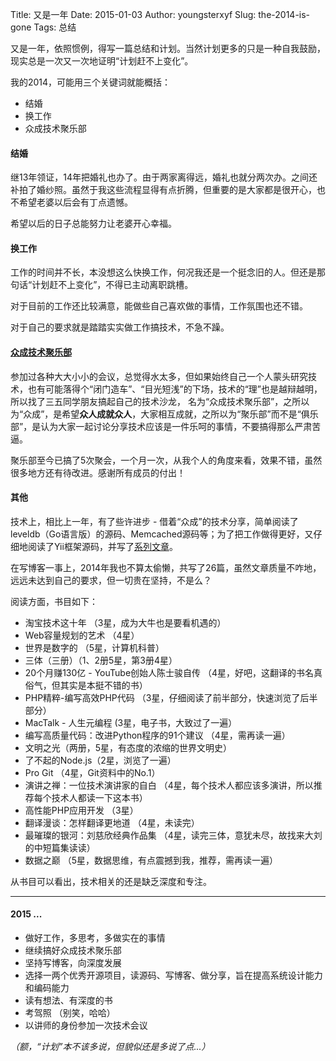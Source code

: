 Title: 又是一年
Date: 2015-01-03
Author: youngsterxyf
Slug: the-2014-is-gone
Tags: 总结


又是一年，依照惯例，得写一篇总结和计划。当然计划更多的只是一种自我鼓励，现实总是一次又一次地证明“计划赶不上变化”。

我的2014，可能用三个关键词就能概括：

- 结婚
- 换工作
- 众成技术聚乐部


#### 结婚

继13年领证，14年把婚礼也办了。由于两家离得远，婚礼也就分两次办。之间还补拍了婚纱照。虽然于我这些流程显得有点折腾，但重要的是大家都是很开心，也不希望老婆以后会有丁点遗憾。

希望以后的日子总能努力让老婆开心幸福。

#### 换工作

工作的时间并不长，本没想这么快换工作，何况我还是一个挺念旧的人。但还是那句话“计划赶不上变化”，不得已主动离职跳槽。

对于目前的工作还比较满意，能做些自己喜欢做的事情，工作氛围也还不错。

对于自己的要求就是踏踏实实做工作搞技术，不急不躁。

#### [众成技术聚乐部](http://happytechgroup.github.io/)

参加过各种大大小小的会议，总觉得水太多，但如果始终自己一个人蒙头研究技术，也有可能落得个“闭门造车”、“目光短浅”的下场，技术的“理”也是越辩越明，所以找了三五同学朋友搞起自己的技术沙龙，
名为“众成技术聚乐部”，之所以为“众成”，是希望**众人成就众人**，大家相互成就，之所以为“聚乐部”而不是“俱乐部”，是认为大家一起讨论分享技术应该是一件乐呵的事情，不要搞得那么严肃苦逼。

聚乐部至今已搞了5次聚会，一个月一次，从我个人的角度来看，效果不错，虽然很多地方还有待改进。感谢所有成员的付出！

#### 其他

技术上，相比上一年，有了些许进步 - 借着“众成”的技术分享，简单阅读了leveldb（Go语言版）的源码、Memcached源码等；为了把工作做得更好，又仔细地阅读了Yii框架源码，并写了[系列文章](http://youngsterxyf.github.io/tag/yii.html)。

在写博客一事上，2014年我也不算太偷懒，共写了26篇，虽然文章质量不咋地，远远未达到自己的要求，但一切贵在坚持，不是么？

阅读方面，书目如下：

- 淘宝技术这十年 （3星，成为大牛也是要看机遇的）
- Web容量规划的艺术 （4星）
- 世界是数字的 （5星，计算机科普）
- 三体（三册）（1、2册5星，第3册4星）
- 20个月赚130亿 - YouTube创始人陈士骏自传 （4星，好吧，这翻译的书名真俗气，但其实是本挺不错的书）
- PHP精粹-编写高效PHP代码 （3星，仔细阅读了前半部分，快速浏览了后半部分）
- MacTalk - 人生元编程 (3星，电子书，大致过了一遍）
- 编写高质量代码：改进Python程序的91个建议 （4星，需再读一遍）
- 文明之光（两册，5星，有态度的浓缩的世界文明史）
- 了不起的Node.js（2星，浏览了一遍）
- Pro Git （4星，Git资料中的No.1）
- 演讲之禅：一位技术演讲家的自白 （4星，每个技术人都应该多演讲，所以推荐每个技术人都读一下这本书）
- 高性能PHP应用开发 （3星）
- 翻译漫谈：怎样翻译更地道 （4星，未读完）
- 最璀璨的银河：刘慈欣经典作品集 （4星，读完三体，意犹未尽，故找来大刘的中短篇集读读）
- 数据之巅 （5星，数据思维，有点震撼到我，推荐，需再读一遍）

从书目可以看出，技术相关的还是缺乏深度和专注。

------

#### 2015 ...

- 做好工作，多思考，多做实在的事情
- 继续搞好众成技术聚乐部
- 坚持写博客，向深度发展
- 选择一两个优秀开源项目，读源码、写博客、做分享，旨在提高系统设计能力和编码能力
- 读有想法、有深度的书
- 考驾照 （别笑，哈哈）
- 以讲师的身份参加一次技术会议

*（额，“计划”本不该多说，但貌似还是多说了点...）*